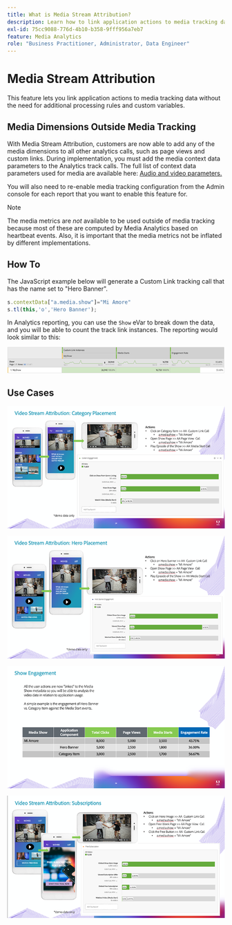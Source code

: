 ```yaml
---
title: What is Media Stream Attribution?
description: Learn how to link application actions to media tracking data without the need for additional processing rules and custom variables.
exl-id: 75cc9088-776d-4b10-b358-9fff956a7eb7
feature: Media Analytics
role: "Business Practitioner, Administrator, Data Engineer"
---
```

# Media Stream Attribution

This feature lets you link application actions to media tracking data without the need for additional processing rules and custom variables.

## Media Dimensions Outside Media Tracking

With Media Stream Attribution, customers are now able to add any of the media dimensions
to all other analytics calls, such as page views and custom links. During implementation,
you must add the media context data parameters to the Analytics track calls. The full list
of context data parameters used for media are available here: [Audio and video parameters.](/help/metrics-and-metadata/audio-video-parameters.md)

You will also need to re-enable media tracking configuration from the Admin console for each report that you want to enable this feature for.

>[!NOTE]
>
>The media metrics are _not_ available to be used outside of media tracking because most of these are computed by Media Analytics based on heartbeat events. Also, it is important that the media metrics not be inflated by different implementations.

## How To

The JavaScript example below will generate a Custom Link tracking call that has the name set to "Hero Banner".

```javascript
s.contextData["a.media.show"]="Mi Amore"
s.tl(this,'o','Hero Banner');
```

In Analytics reporting, you can use the `Show` eVar to break down the data, and you will be able to count the track link instances. The reporting would look similar to this:

![](/assets/myShow-rpt-1.png)

## Use Cases

![](/assets/vid-stream-attr-category.png)

![](/assets/vid-stream-attr-hero.png)

![](/assets/show-engagement.png)

![](/assets/vid-stream-attr-subs.png)
